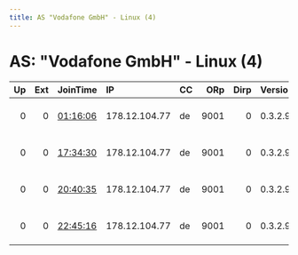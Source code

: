 ```yaml
---
title: AS "Vodafone GmbH" - Linux (4)
---
```


# AS: "Vodafone GmbH" - Linux (4)

|   Up |   Ext | JoinTime                                                                                            | IP            | CC   |   ORp |   Dirp | Version   | Contact                      | Nickname     |   eFamMembers |
|-----:|------:|:----------------------------------------------------------------------------------------------------|:--------------|:-----|------:|-------:|:----------|:-----------------------------|:-------------|--------------:|
|    0 |     0 | [01:16:06](https://metrics.torproject.org/rs.html#details/996289AD0C921C9035D0BC54286FDC73C52AB403) | 178.12.104.77 | de   |  9001 |      0 | 0.3.2.9   | Linus Liberty &lt;linus.libe | amisraelchai |             1 |
|    0 |     0 | [17:34:30](https://metrics.torproject.org/rs.html#details/AE72998A9AD346981C501B6411F541ABF43B24CC) | 178.12.104.77 | de   |  9001 |      0 | 0.3.2.9   | Linus Liberty &lt;linus.libe | amisraelchai |             1 |
|    0 |     0 | [20:40:35](https://metrics.torproject.org/rs.html#details/BB45B16D1083DB904CC761C6BDFE7E67617B877B) | 178.12.104.77 | de   |  9001 |      0 | 0.3.2.9   | Linus Liberty &lt;linus.libe | amisraelchai |             1 |
|    0 |     0 | [22:45:16](https://metrics.torproject.org/rs.html#details/0E8F6873BFFC39933F1B5D19D5C369AB624E51D8) | 178.12.104.77 | de   |  9001 |      0 | 0.3.2.9   | Linus Liberty &lt;linus.libe | amisraelchai |             1 |
